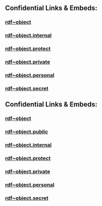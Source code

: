 
## Confidential Links & Embeds: 

### [rdf~object](../../../../_public/W3C/RDF(Resource_Description_Framework)/RDF~Relations/rdf~object.md) 

### [rdf~object.internal](../../../../_internal/W3C/RDF(Resource_Description_Framework)/RDF~Relations/rdf~object.internal.md) 

### [rdf~object.protect](../../../../_protect/W3C/RDF(Resource_Description_Framework)/RDF~Relations/rdf~object.protect.md) 

### [rdf~object.private](../../../../_private/W3C/RDF(Resource_Description_Framework)/RDF~Relations/rdf~object.private.md) 

### [rdf~object.personal](../../../../_personal/W3C/RDF(Resource_Description_Framework)/RDF~Relations/rdf~object.personal.md) 

### [rdf~object.secret](../../../../_secret/W3C/RDF(Resource_Description_Framework)/RDF~Relations/rdf~object.secret.md) 


## Confidential Links & Embeds: 

### [rdf~object](/_Standards/W3C/RDF(Resource_Description_Framework)/RDF~Relations/rdf~object.md) 

### [rdf~object.public](/_public/W3C/RDF(Resource_Description_Framework)/RDF~Relations/rdf~object.public.md) 

### [rdf~object.internal](/_internal/W3C/RDF(Resource_Description_Framework)/RDF~Relations/rdf~object.internal.md) 

### [rdf~object.protect](/_protect/W3C/RDF(Resource_Description_Framework)/RDF~Relations/rdf~object.protect.md) 

### [rdf~object.private](/_private/W3C/RDF(Resource_Description_Framework)/RDF~Relations/rdf~object.private.md) 

### [rdf~object.personal](/_personal/W3C/RDF(Resource_Description_Framework)/RDF~Relations/rdf~object.personal.md) 

### [rdf~object.secret](/_secret/W3C/RDF(Resource_Description_Framework)/RDF~Relations/rdf~object.secret.md)

